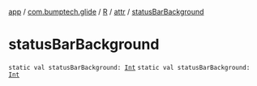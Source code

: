 [app](../../../index.md) / [com.bumptech.glide](../../index.md) / [R](../index.md) / [attr](index.md) / [statusBarBackground](./status-bar-background.md)

# statusBarBackground

`static val statusBarBackground: `[`Int`](https://kotlinlang.org/api/latest/jvm/stdlib/kotlin/-int/index.html)
`static val statusBarBackground: `[`Int`](https://kotlinlang.org/api/latest/jvm/stdlib/kotlin/-int/index.html)